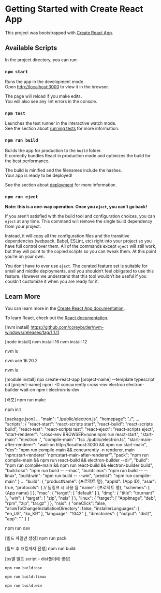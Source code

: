 # Getting Started with Create React App

This project was bootstrapped with [Create React App](https://github.com/facebook/create-react-app).

## Available Scripts

In the project directory, you can run:

### `npm start`

Runs the app in the development mode.\
Open [http://localhost:3000](http://localhost:3000) to view it in the browser.

The page will reload if you make edits.\
You will also see any lint errors in the console.

### `npm test`

Launches the test runner in the interactive watch mode.\
See the section about [running tests](https://facebook.github.io/create-react-app/docs/running-tests) for more information.

### `npm run build`

Builds the app for production to the `build` folder.\
It correctly bundles React in production mode and optimizes the build for the best performance.

The build is minified and the filenames include the hashes.\
Your app is ready to be deployed!

See the section about [deployment](https://facebook.github.io/create-react-app/docs/deployment) for more information.

### `npm run eject`

**Note: this is a one-way operation. Once you `eject`, you can’t go back!**

If you aren’t satisfied with the build tool and configuration choices, you can `eject` at any time. This command will remove the single build dependency from your project.

Instead, it will copy all the configuration files and the transitive dependencies (webpack, Babel, ESLint, etc) right into your project so you have full control over them. All of the commands except `eject` will still work, but they will point to the copied scripts so you can tweak them. At this point you’re on your own.

You don’t have to ever use `eject`. The curated feature set is suitable for small and middle deployments, and you shouldn’t feel obligated to use this feature. However we understand that this tool wouldn’t be useful if you couldn’t customize it when you are ready for it.

## Learn More

You can learn more in the [Create React App documentation](https://facebook.github.io/create-react-app/docs/getting-started).

To learn React, check out the [React documentation](https://reactjs.org/).






[nvm install]
https://github.com/coreybutler/nvm-windows/releases/tag/1.1.11

[node install]
nvm install 16
nvm install 12

nvm ls

nvm use 16.20.2

nvm ls



[module install]
npx create-react-app [project-name] --template typescript
cd [project-name]
npm i -D concurrently cross-env electron electron-builder wait-on
npm i electron-is-dev



[배포]
npm run make

npm init


[package.json]
...
"main": "./public/electron.js",
"homepage": "./",
...
"scripts": {
	"react-start": "react-scripts start",
	"react-build": "react-scripts build",
	"react-test": "react-scripts test",
	"react-eject": "react-scripts eject",
	"start-renderer": "cross-env BROWSER=none npm run react-start",
	"start-main": "electron .",
	"compile-main": "tsc ./public/electron.ts",
	"start-main-after-renderer": "wait-on http://localhost:3000 && npm run start-main",
	"dev": "npm run compile-main && concurrently -n renderer, main 'npm:start-renderer' 'npm:start-main-after-renderer'",
	"pack": "npm run compile-main && npm run react-build && electron-builder --dir",
	"build": "npm run compile-main && npm run react-build && electron-builder build",
	"build:osx": "npm run build -- --mac",
	"build:linux": "npm run build -- --linux",
	"build:win": "npm run build -- --win",
	"predist": "npm run compile-main"
}
...
"build": {
    "productName": {프로젝트 명},
    "appId": {App ID},
    "asar": true,
    "protocols": { // 딥링크 시 사용 됨
      "name": {프로젝트 명},
      "schemes": [
        {App name}
      ]
    },
    "mac": {
      "target": [
        "default"
      ]
    },
    "dmg": {
      "title": "tournant"
    },
    "win": {
      "target": [
        "zip",
        "nsis"
      ]
    },
    "linux": {
      "target": [
        "AppImage",
        "deb",
        "rpm",
        "zip",
        "tar.gz"
      ]
    },
    "nsis": {
      "oneClick": false,
      "allowToChangeInstallationDirectory": false,
      "installerLanguages": [
        "en_US",
        "ko_KR"
      ],
      "language": "1042"
    },
    "directories": {
      "output": "dist/",
      "app": "."
    }
  }



 npm run dev





[빌드 파일만 생성]
npm run pack

[필드 후 패킹까지 진행]
npm run build

[os별 빌드 script - dist폴더에 생성]

```sh
npm run build:osx

npm run build:linux

npm run build:win
```
